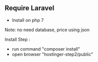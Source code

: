 ## Require Laravel

- Install on php 7

Note: no need database, price using json

Install Step : 
- run command "composer install"
- open browser "hostinger-step2/public"

